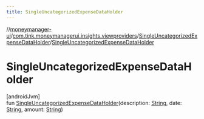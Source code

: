 ```yaml
---
title: SingleUncategorizedExpenseDataHolder
---
```

//[moneymanager-ui](../../../index.html)/[com.tink.moneymanagerui.insights.viewproviders](../index.html)/[SingleUncategorizedExpenseDataHolder](index.html)/[SingleUncategorizedExpenseDataHolder](-single-uncategorized-expense-data-holder.html)



# SingleUncategorizedExpenseDataHolder



[androidJvm]\
fun [SingleUncategorizedExpenseDataHolder](-single-uncategorized-expense-data-holder.html)(description: [String](https://kotlinlang.org/api/latest/jvm/stdlib/kotlin/-string/index.html), date: [String](https://kotlinlang.org/api/latest/jvm/stdlib/kotlin/-string/index.html), amount: [String](https://kotlinlang.org/api/latest/jvm/stdlib/kotlin/-string/index.html))




